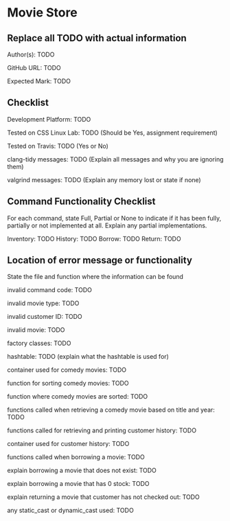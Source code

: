 # Movie Store

## Replace all TODO with actual information

Author(s): TODO

GitHub URL: TODO

Expected Mark: TODO

## Checklist

Development Platform: TODO

Tested on CSS Linux Lab: TODO (Should be Yes, assignment requirement)

Tested on Travis: TODO (Yes or No)

clang-tidy messages: TODO (Explain all messages and why you are ignoring them)

valgrind messages: TODO (Explain any memory lost or state if none)

## Command Functionality Checklist

For each command, state Full, Partial or None to indicate 
if it has been fully, partially or not implemented at all.
Explain any partial implementations.

Inventory: TODO
History: TODO
Borrow: TODO
Return: TODO

## Location of error message or functionality

State the file and function where the information can be found

invalid command code: TODO

invalid movie type: TODO

invalid customer ID: TODO
 
invalid movie: TODO

factory classes: TODO

hashtable: TODO (explain what the hashtable is used for)

container used for comedy movies: TODO

function for sorting comedy movies: TODO

function where comedy movies are sorted: TODO

functions called when retrieving a comedy movie based on title and year: TODO

functions called for retrieving and printing customer history: TODO

container used for customer history: TODO

functions called when borrowing a movie: TODO

explain borrowing a movie that does not exist: TODO

explain borrowing a movie that has 0 stock: TODO

explain returning a movie that customer has not checked out: TODO

any static_cast or dynamic_cast used: TODO


